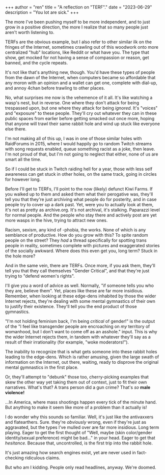 +++
author = "ren"
title = "A reflection on \"TERF\"."
date = "2023-06-29"
description = "You lot are sick."
+++

The more I've been pushing myself to be more independent, and to just grow in a positive direction, the more I realize that so many people just aren't worth listening to.

<!--more-->

TERFs are the obvious example, but I also refer to other similar ilk on the fringes of the Internet, sometimes crawling out of this woodwork onto more centralized "hub" locations, like Reddit or what have you. The type that show, get mocked for not having a sense of compassion or reason, get banned, and the cycle repeats.

It's not like that's anything new, though. You'd have these types of people from the dawn of the Internet, when computers became so affordable that any moron with an opinion and a wallet can get one, complete with dial-up, and annoy 4chan before trawling to other places.

No, what surprises me now is the vehemence of it all. It's like watching a wasp's nest, but in reverse. One where they don't attack for being trespassed upon, but one where they attack for being *ignored.* It's "voices" and "exposure" to these people. They'll cry out whatever they can in these public spaces from earlier before getting smacked out once more, hoping that anyone will trawl their same rabbit hole and wind up stuck like everyone else there.

I'm not making all of this up, I was in one of those similar holes with RaidForums in 2015, where I would happily go to random Twitch streams with song requests enabled, queue something racist as a joke, then leave. I'm not proud of that, but I'm not going to neglect that either, none of us are smart all the time.

So if I could be stuck in Twitch raiding hell for a year, those with less self awareness can get stuck in other holes, on the same track, going in circles for however long.

Before I'll get to TERFs, I'll point to the now (likely) defunct Kiwi Farms. If you walked up to them and asked them what their perogative was, they'll tell you that they're just archiving what people do for posterity, and in case people try to cover up a dark past. Yet, were you to actually look at them, it's not as pretty as archive.org. It's not archival, it's stalking. Paparazzi level for normal people. And the people who stay there and actively post are yet more wasps in the hive, trying to attract new ones.

Racism, sexism, any kind of -phobia, the works. None of which is any semblance of productive. How do you grow with this? To spite random people on the street? They *had* a thread specifically for spotting trans people in reality, sometimes complete with pictures and exaggerated stories of the socially awkward. Where does this even get you, long term? Stuck in the hole more?

And in the same vein, there are TERFs. Once more, if you ask them, they'll tell you that they call themselves "Gender Critical", and that they're just trying to "defend women's rights".

I'll give you a word of advice as well. Normally, "if someone tells you who they are, believe them". Yet, places like these are far more insidious. Remember, when looking at these edge-dens inhabited by those the wider Internet rejects, they're dealing with some mental gymnastics of their own to justify their existence. They'll tell you the end product of those gymnastics.

"I'm not holding feminism back, I'm being *critical* of gender!" is the output of the "I feel like transgender people are encroaching on *my* territory of womanhood, but I don't want to come off as an asshole." input. This is why the wider Internet rejects them, in tandem with whatever they'll say as a result of their irrationality (for example, "woke moderators!").

The inability to recognize that is what gets someone into these rabbit holes leading to the edge-dens. Which is rather amusing, given the large swath of information on the Internet, out there, waiting, ready to disprove the original mental gymnastics in the first place.

Or, they'll attempt to "debunk" those too, cherry-picking examples that skew the other way yet taking them out of context, just to fit their own narratives. What's that? A trans person did a gun crime? That's *so* **male violence!**

...In America, where mass shootings happen every tick of the minute hand. But anything to make it seem like more of a problem than it actually is!

I do wonder why this sounds so familiar. Well, it's just like the antivaxxers and flatearthers. Sure. they're *obviously* wrong, even if they're just as aggravated, but the types I've mulled over are far more insidious. Long term playing. Eager to get the first thought of "Well, maybe (skin color/gender identity/sexual preference) might be bad..." in your head. Eager to get that *hesitance.* Because that, uncontrolled, is the first trip into the rabbit hole.

It's just amazing how search engines exist, yet are never used in fact-checking ridiculous claims.

But who am I kidding. People only read headlines, anyway. We're doomed.
